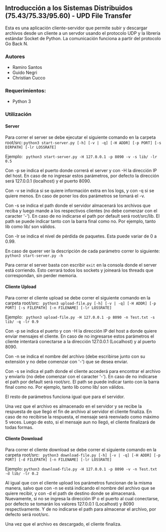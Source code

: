 ## Introducción a los Sistemas Distribuidos (75.43/75.33/95.60) - UPD File Transfer

Esta es una aplicación cliente-servidor que permite subir y descargar archivos desde un cliente a un servdor usando el protocolo UDP y la librería estándar Socket de Python.
La comunicación funciona a partir del protocolo Go Back N.

### Autores
- Ramiro Santos
- Guido Negri
- Christian Cucco

### Requerimientos: 
- Python 3 


### Utilización

#### Server
Para correr el server se debe ejecutar el siguiente comando en la carpeta root/src:
` python3 start-server.py [-h] [-v | -q] [-H ADDR] [-p PORT] [-s DIRPATH] [-lr LOSSRATE] `

Ejemplo:
` python3 start-server.py -H 127.0.0.1 -p 8090 -v -s lib/ -lr 0.5`

Con -p se indica el puerto donde correrá el server y con -H la dirección IP del host. En caso de no ingresar estos parámetros, por defecto la dirección será 127.0.0.1 (localhost) y el puerto 8090.

Con -v se indica si se quiere información extra en los logs, y con -q si se quiere menos. En caso de poner los dos parámetros se tomará el -v.

Con -s se indica el path donde el servidor almacenará los archivos que reciba y luego mande a los respectivos clientes (no debe comenzar con el caracter '-'). En caso de no indicarse el path por default será root/src/lib. El path se puede indicar tanto con la barra final como no. Por ejemplo, tanto lib como lib/ son válidos.

Con -lr se indica el nivel de pérdida de paquetes. Esta puede variar de 0 a 0.99.

En caso de querer ver la descripción de cada parámetro correr lo siguiente: `python3 start-server.py -h`

Para cerrar el server basta con escribir `exit` en la consola donde el server está corriendo. Esto cerrará todos los sockets y joineará los threads que correspondan, sin perder memoria.

#### Cliente Upload
Para correr el cliente upload se debe correr el siguiente comando en la carpeta root/src:
` python3 upload-file.py [-h] [-v | -q] [-H ADDR] [-p PORT] [-s FILEPATH] [-n FILENAME] [-lr LOSSRATE]`

Ejemplo:
` python3 upload-file.py -H 127.0.0.1 -p 8090 -n Test.txt -s lib/ -q -lr 0.9`

Con -p se indica el puerto y con -H la dirección IP del host a donde quiere enviar mensajes el cliente. En caso de no ingresarse estos parámetros el cliente
intentará conectarse a la dirección 127.0.0.1 (Localhost) y al puerto 8090.

Con -n se indica el nombre del archivo (debe escribirse junto con su extensión y no debe comenzar con '-') que se desea enviar.

Con -s se indica el path donde el cliente accederá para encontrar el archivo y enviarlo (no debe comenzar con el caracter '-'). En caso de no indicarse el path por default será root/src. El path se puede indicar tanto con la barra final como no. Por ejemplo, tanto lib como lib/ son válidos.

El resto de parámetros funciona igual que para el servidor.

Una vez que el archivo es almacenado en el servidor y se recibe la respuesta de que llegó el fin de archivo al servidor el cliente finaliza.
En caso de no recibirse la respuesta, el mensaje será reenviado como máximo 5 veces. Luego de esto, si el mensaje aun no llegó, el cliente finalizará de todas formas.

#### Cliente Download
Para correr el cliente download se debe correr el siguiente comando en la carpeta root/src:
` python3 download-file.py [-h] [-v | -q] [-H ADDR] [-p PORT] [-d FILEPATH] [-n FILENAME] [-lr LOSSRATE]`

Ejemplo:
` python3 download-file.py -H 127.0.0.1 -p 8090 -v -n Test.txt -d lib/ -lr 0.2 `

Al igual que con el cliente upload los parámetros funcionan de la misma manera, salvo que con -n se está indicando el nombre del archivo que se quiere recibir,
y con -d el path de destino donde se almacenará.
Nuevamente, si no se ingresa la dirección IP o el puerto al cual conectarse, por defecto se tomarán los valores 127.0.0.1 (Localhost) y 8090 respectivamente. Y
de no indicarse el path para almacenar el archivo, por defecto será root/src.

Una vez que el archivo es descargado, el cliente finaliza.
